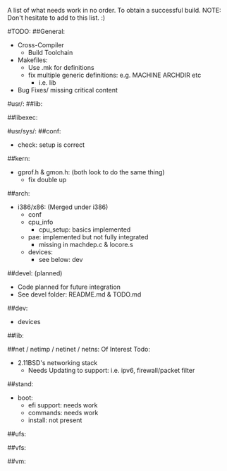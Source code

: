 A list of what needs work in no order. To obtain a successful build.
NOTE: Don't hesitate to add to this list. :)

#TODO:
##General:
- Cross-Compiler
	- Build Toolchain
- Makefiles:
	- Use .mk for definitions
	- fix multiple generic definitions: e.g. MACHINE ARCHDIR etc
		- i.e. lib
- Bug Fixes/ missing critical content

#usr/:
##lib:
		
##libexec:
		
#usr/sys/:
##conf:
- check: setup is correct

##kern:
- gprof.h & gmon.h: (both look to do the same thing)
	- fix double up
	
##arch:
- i386/x86: (Merged under i386)
	- conf
	- cpu_info
		- cpu_setup: basics implemented
	- pae: implemented but not fully integrated
		- missing in machdep.c & locore.s
	- devices: 
		- see below: dev

##devel: (planned)
- Code planned for future integration
- See devel folder: README.md & TODO.md

##dev:
- devices


##lib:
	
##net / netimp / netinet / netns:
Of Interest Todo:
- 2.11BSD's networking stack
	- Needs Updating to support: i.e. ipv6, firewall/packet filter

##stand:
- boot:
	- efi support: needs work
	- commands: needs work
	- install: not present

##ufs:

##vfs:

##vm:

